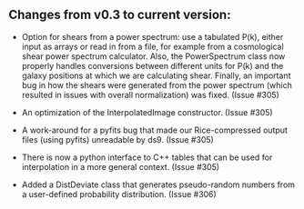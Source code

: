 Changes from v0.3 to current version: 
------------------------------------

* Option for shears from a power spectrum: use a tabulated P(k), either input as arrays or read in from a
  file, for example from a cosmological shear power spectrum calculator.  Also, the PowerSpectrum class
  now properly handles conversions between different units for P(k) and the galaxy positions at
  which we are calculating shear.  Finally, an important bug in how the shears were generated from
  the power spectrum (which resulted in issues with overall normalization) was fixed. (Issue #305)

* An optimization of the InterpolatedImage constructor.  (Issue #305)

* A work-around for a pyfits bug that made our Rice-compressed output files (using pyfits)
  unreadable by ds9.  (Issue #305)

* There is now a python interface to C++ tables that can be used for interpolation in a more general
  context. (Issue #305)

* Added a DistDeviate class that generates pseudo-random numbers from a user-defined probability
  distribution. (Issue #306)
  
